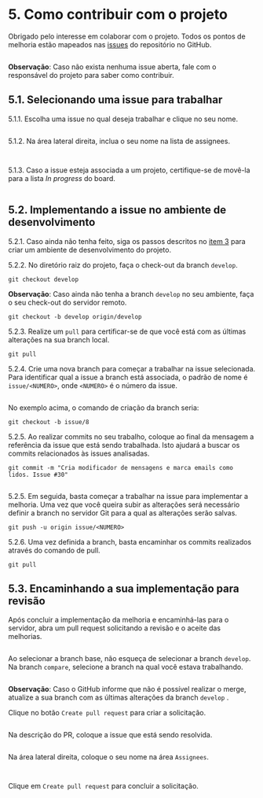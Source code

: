 # 5. Como contribuir com o projeto

Obrigado pelo interesse em colaborar com o projeto. Todos os pontos de melhoria estão mapeados nas [issues](../issues) do repositório no GitHub. 

<p align="center">
<img alt="" src="https://user-images.githubusercontent.com/13152452/81430970-c48c1e00-9136-11ea-9c2c-bc574cff9f28.png">
</p>

**Observação**: Caso não exista nenhuma issue aberta, fale com o responsável do projeto para saber como contribuir.

## 5.1. Selecionando uma issue para trabalhar
 
5.1.1. Escolha uma issue no qual deseja trabalhar e clique no seu nome.

<p align="center">
<img alt="" src="https://user-images.githubusercontent.com/13152452/81430974-c524b480-9136-11ea-9576-305b7229c415.png">
</p>

5.1.2. Na área lateral direita, inclua o seu nome na lista de assignees.

<p align="center">
<img alt="" src="https://user-images.githubusercontent.com/13152452/81430976-c5bd4b00-9136-11ea-9065-a69d686cf47e.png">
</p>

<p align="center">
<img alt="" src="https://user-images.githubusercontent.com/13152452/81430980-c6ee7800-9136-11ea-8e30-b5549fba5938.png">
</p>

5.1.3. Caso a issue esteja associada a um projeto, certifique-se de movê-la para a lista *In progress* do board.

<p align="center">
<img alt="" src="https://user-images.githubusercontent.com/13152452/81430983-c7870e80-9136-11ea-9c20-8bd5a59d4145.png">
</p>

## 5.2. Implementando a issue no ambiente de desenvolvimento

5.2.1. Caso ainda não tenha feito, siga os passos descritos no [item 3][3] para criar um ambiente de desenvolvimento do projeto.

5.2.2. No diretório raiz do projeto, faça o check-out da branch `develop`.

`git checkout develop`

**Observação**: Caso ainda não tenha a branch `develop` no seu ambiente, faça o seu check-out do servidor remoto.

`git checkout -b develop origin/develop`

5.2.3. Realize um `pull` para certificar-se de que você está com as últimas alterações na sua branch local.

`git pull`

5.2.4. Crie uma nova branch para começar a trabalhar na issue selecionada. Para identificar qual a issue a branch está associada, o padrão de nome é `issue/<NUMERO>`, onde `<NUMERO>` é o número da issue.

<p align="center">
<img alt="" src="https://user-images.githubusercontent.com/13152452/81430988-c8b83b80-9136-11ea-9925-c8aa3924fdd0.png">
</p>

No exemplo acima, o comando de criação da branch seria:

`git checkout -b issue/8`

5.2.5. Ao realizar commits no seu trabalho, coloque ao final da mensagem a referência da issue que está sendo trabalhada. Isto ajudará a buscar os commits relacionados às issues analisadas.

`git commit -m "Cria modificador de mensagens e marca emails como lidos. Issue #30"`


<p align="center">
<img alt="" src="https://user-images.githubusercontent.com/13152452/81430990-c950d200-9136-11ea-8d3e-7798e75e59d5.png">
</p>

5.2.5. Em seguida, basta começar a trabalhar na issue para implementar a melhoria. Uma vez que você queira subir as alterações será necessário definir a branch no servidor Git para a qual as alterações serão salvas.

`git push -u origin issue/<NUMERO>`

5.2.6. Uma vez definida a branch, basta encaminhar os commits realizados através do comando de pull.

`git pull`

## 5.3. Encaminhando a sua implementação para revisão

Após concluir a implementação da melhoria e encaminhá-las para o servidor, abra um pull request solicitando a revisão e o aceite das melhorias.

<p align="center">
<img alt="" src="https://user-images.githubusercontent.com/13152452/81430989-c8b83b80-9136-11ea-81ec-0e351cf0e633.png">
</p>

Ao selecionar a branch base, não esqueça de selecionar a branch `develop`. Na branch `compare`, selecione a branch na qual você estava trabalhando.

<p align="center">
<img alt="" src="https://user-images.githubusercontent.com/13152452/81430992-c9e96880-9136-11ea-9afb-6c1c2347882d.png">
</p>

**Observação**: Caso o GitHub informe que não é possível realizar o merge, atualize a sua branch com as últimas alterações da branch `develop` .

Clique no botão `Create pull request` para criar a solicitação.

<p align="center">
<img alt="" src="https://user-images.githubusercontent.com/13152452/81430993-ca81ff00-9136-11ea-9115-1775cb4daf5e.png">
</p>

Na descrição do PR, coloque a issue que está sendo resolvida.

<p align="center">
<img alt="" src="https://user-images.githubusercontent.com/13152452/81430994-ca81ff00-9136-11ea-93a1-4048d69b2e22.png">
</p>

Na área lateral direita, coloque o seu nome na área `Assignees`.

<p align="center">
<img alt="" src="https://user-images.githubusercontent.com/13152452/81430997-cb1a9580-9136-11ea-870d-954484e0c438.png">
</p>

<p align="center">
<img alt="" src="https://user-images.githubusercontent.com/13152452/81430999-cbb32c00-9136-11ea-8bd2-4b8e8f3aeb58.png">
</p>

Clique em `Create pull request` para concluir a solicitação.

[1]: ../REAME.md#1-apresentação
[2]: ./tecnologias-e-instalacao.md#2-tecnologias-utilizadas
[2.1]: ./tecnologias-e-instalacao.md#21-tecnologias-necessárias-no-ambiente-de-execução
[2.2]: ./tecnologias-e-instalacao.md#22-tecnologias-utilizadas-como-solução-no-programa
[3]: ./tecnologias-e-instalacao.md#3-como-instalar-o-ambiente-de-desenvolvimento
[3.1]: ./tecnologias-e-instalacao.md#31-instalar-os-softwares-necessários
[3.2]: ./tecnologias-e-instalacao.md#32-clonar-o-repositório-git
[3.3]: ./tecnologias-e-instalacao.md#33-criar-ou-solicitar-as-credenciais-do-programa-no-google-cloud-platform
[3.4]: ./tecnologias-e-instalacao.md#34-criar-ou-solicitar-as-credenciais-de-conta-de-serviços-no-google-cloud-platform
[3.5]: ./tecnologias-e-instalacao.md#35-importar-o-projeto-no-intellij-ide
[3.6]: ./tecnologias-e-instalacao.md#36-criar-a-configuração-de-execução-do-programa
[3.7]: ./tecnologias-e-instalacao.md#37-definir-variáveis-de-ambiente
[4]: ./como-executar-o-programa.md#4-como-executar-o-programa
[4.1]: ./como-executar-o-programa.md41-executando-o-programa-via-intellij
[4.2]: ./como-executar-o-programa.md#42-executando-o-programa-via-linha-de-comando
[4.3]: ./como-executar-o-programa.md#43-executando-o-programa-através-do-google-app-engine
[5]: #5-como-contribuir-com-o-projeto
[5.1]: #51-selecionando-uma-issue-para-trabalhar
[5.2]: #52-implementando-a-issue-no-ambiente-de-desenvolvimento
[5.3]: #53-encaminhando-a-sua-implementao-para-revisão